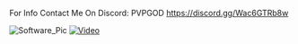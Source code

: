 For Info Contact Me On Discord: PVPGOD
https://discord.gg/Wac6GTRb8w

![Software_Pic](https://github.com/user-attachments/assets/d309969e-84f4-4989-a79b-3ea3817808ce)
[![Video](https://img.youtube.com/vi/BOEtoOvvr-U/0.jpg)](https://www.youtube.com/watch?v=BOEtoOvvr-U)
